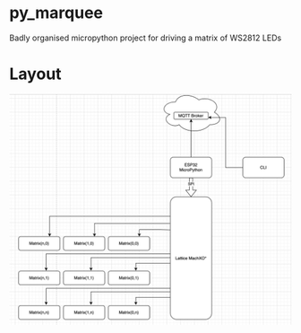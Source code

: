 # py_marquee
Badly organised micropython project for driving a matrix of WS2812 LEDs

# Layout
![image](doc/img/matrix_diagram.png)

